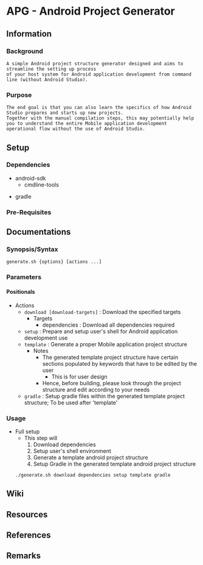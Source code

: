 # APG - Android Project Generator

## Information
### Background
```
A simple Android project structure generator designed and aims to streamline the setting up process 
of your host system for Android application development from command line (without Android Studio).
```

### Purpose
```
The end goal is that you can also learn the specifics of how Android Studio prepares and starts up new projects.
Together with the manual compilation steps, this may potentially help you to understand the entire Mobile application development operational flow without the use of Android Studio.
```

## Setup
### Dependencies
- android-sdk
    + cmdline-tools
+ gradle

### Pre-Requisites

## Documentations
### Synopsis/Syntax
```
generate.sh {options} [actions ...]
```
### Parameters
#### Positionals
- Actions
    - `download [download-targets]` : Download the specified targets
        - Targets
            + dependencies : Download all dependencies required
    - `setup` : Prepare and setup user's shell for Android application development use
    - `template` : Generate a proper Mobile application project structure
        - Notes
            - The generated template project structure have certain sections populated by keywords that have to be edited by the user
                + This is for user design
            + Hence, before building, please look through the project structure and edit according to your needs
    - `gradle` : Setup gradle files within the generated template project structure; To be used after 'template'

### Usage
- Full setup
    - This step will
        1. Download dependencies
        2. Setup user's shell environment
        3. Generate a template android project structure
        4. Setup Gradle in the generated template android project structure
    ```
    ./generate.sh download dependencies setup template gradle
    ```

## Wiki

## Resources

## References

## Remarks

